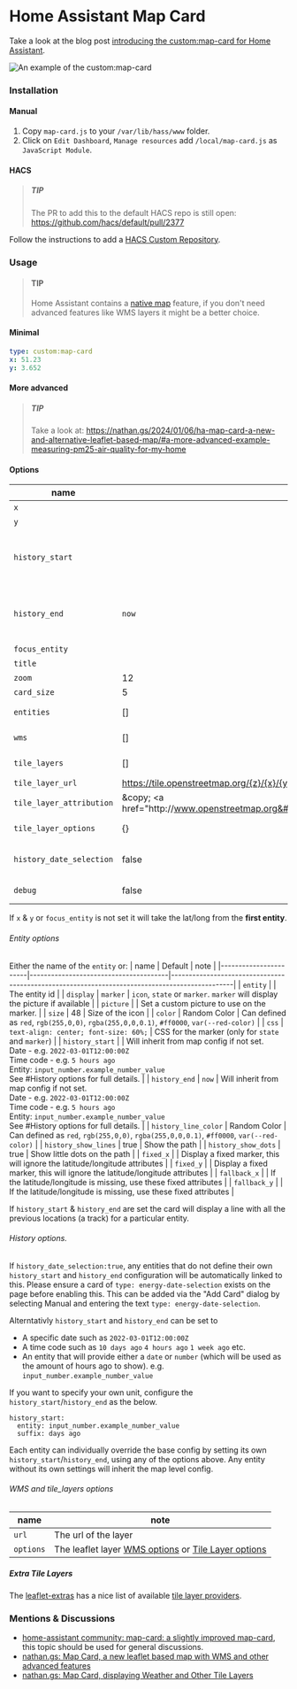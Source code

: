 # Home Assistant Map Card

Take a look at the blog post [introducing the custom:map-card for Home Assistant](https://nathan.gs/2024/01/06/ha-map-card-a-new-and-alternative-leaflet-based-map/). 

![An example of the custom:map-card](ha-map-card-pm25.png)

### Installation

#### Manual
1. Copy `map-card.js` to your `/var/lib/hass/www` folder.
2. Click on `Edit Dashboard`,  `Manage resources` add `/local/map-card.js` as `JavaScript Module`.

#### HACS

> ##### TIP
> The PR to add this to the default HACS repo is still open: https://github.com/hacs/default/pull/2377 

Follow the instructions to add a [HACS Custom Repository](https://hacs.xyz/docs/faq/custom_repositories/).

### Usage

> #### TIP
>
> Home Assistant contains a [native map](https://www.home-assistant.io/dashboards/map/) feature, if you don't need advanced features like WMS layers it might be a better choice.

#### Minimal
```yaml
type: custom:map-card
x: 51.23
y: 3.652
```

#### More advanced

> ##### TIP
> 
> Take a look at:
> https://nathan.gs/2024/01/06/ha-map-card-a-new-and-alternative-leaflet-based-map/#a-more-advanced-example-measuring-pm25-air-quality-for-my-home 

#### Options

| name                     | Default                                                                                                                      | note                                         |
|--------------------------|------------------------------------------------------------------------------------------------------------------------------|----------------------------------------------|
| `x`                      |                                                                                                                              | Longitude                                    |
| `y`                      |                                                                                                                              | Latitude                                     |
| `history_start`          |                                       																						  | Date - e.g. `2022-03-01T12:00:00Z` <br/> Time code - e.g. `5 hours ago` <br/> Entity: `input_number.example_number_value`  <br/> See #History options for full details.  |
| `history_end`            | `now`                                 																						  | Date - e.g. `2022-03-01T12:00:00Z` <br/> Time code - e.g. `5 hours ago` <br/> Entity: `input_number.example_number_value`  <br/> See #History options for full details. |
| `focus_entity`           |                                                                                                                              | Entity to focus on (instead of X & Y)        |
| `title`                  |                                                                                                                              | If empty, don't show a title                 |
| `zoom`                   | 12                                                                                                                           | The zoom level                               |
| `card_size`              | 5                                                                                                                            | The Home Assistant card size                 |
| `entities`               | []                                                                                                                           | Array of entities, will be listed as markers |
| `wms`                    | []                                                                                                                           | WMS Layers, an array of `WMS` see below      |
| `tile_layers`            | []                                                                                                                           | Tile Layers, an array of `Tile Layers` see below      |
| `tile_layer_url`         | https://tile.openstreetmap.org/{z}/{x}/{y}.png                                                                               | Override the default map source              |
| `tile_layer_attribution` | &amp;copy; &lt;a href&#x3D;&quot;http:&#x2F;&#x2F;www.openstreetmap.org&#x2F;copyright&quot;&gt;OpenStreetMap&lt;&#x2F;a&gt; | Set the correct map attribution              |
| `tile_layer_options` | {}                                                                                                                               | The `options` for the default [TileLayer](https://leafletjs.com/reference.html#tilelayer) |
| `history_date_selection` | false                                                                                                                        | Will link with a `energy-date-selection` on the page to provide an interactive  date range picker. |
| `debug` | false                                                                                                                        | Enable debug messages in console.


If `x` & `y` or `focus_entity` is not set it will take the lat/long from the __first entity__.



###### Entity options

Either the name of the `entity` or:
| name                  | Default                               | note                                                                                          |
|-----------------------|---------------------------------------|-----------------------------------------------------------------------------------------------|
| `entity`              |                                       | The entity id                                                                                 |
| `display`             | `marker`                              | `icon`, `state` or `marker`. `marker` will display the picture if available                   |
| `picture`             |                                     	| Set a custom picture to use on the marker.                                           			|
| `size`                | 48                                    | Size of the icon                                               								|
| `color`               | Random Color                          | Can defined as `red`, `rgb(255,0,0)`, `rgba(255,0,0,0.1)`, `#ff0000`, `var(--red-color)`      |
| `css`                 | `text-align: center; font-size: 60%;` | CSS for the marker (only for `state` and `marker`)                                            |
| `history_start`       |                                       | Will inherit from map config if not set. <br/> Date - e.g. `2022-03-01T12:00:00Z` <br/> Time code - e.g. `5 hours ago` <br/> Entity: `input_number.example_number_value`  <br/> See #History options for full details.  |
| `history_end`         | `now`                                 | Will inherit from map config if not set. <br/> Date - e.g. `2022-03-01T12:00:00Z` <br/> Time code - e.g. `5 hours ago` <br/> Entity: `input_number.example_number_value`  <br/> See #History options for full details.  |
| `history_line_color`  | Random Color                          | Can defined as `red`, `rgb(255,0,0)`, `rgba(255,0,0,0.1)`, `#ff0000`, `var(--red-color)`      |
| `history_show_lines`  | true                                  | Show the path                                                                                 |
| `history_show_dots`   | true                                  | Show little dots on the path                                                                  |
| `fixed_x`             |                                       | Display a fixed marker, this will ignore the latitude/longitude attributes                    |
| `fixed_y`             |                                       | Display a fixed marker, this will ignore the latitude/longitude attributes                    |
| `fallback_x`          |                                       | If the latitude/longitude is missing, use these fixed attributes                              |
| `fallback_y`          |                                       | If the latitude/longitude is missing, use these fixed attributes                              |

If `history_start` & `history_end` are set the card will display a line with all the previous locations (a track) for a particular entity.

###### History options.

If `history_date_selection:true`, any entities that do not define their own `history_start` and `history_end` configuration will be automatically linked to this. Please ensure a card of `type: energy-date-selection`  exists on the page before enabling this.
This can be added via the "Add Card" dialog by selecting Manual and entering the text `type: energy-date-selection`.

Alterntativly `history_start` and `history_end` can be set to 
* A specific date such as  `2022-03-01T12:00:00Z`
* A time code such as `10 days ago` `4 hours ago` `1 week ago` etc.
* An entity that will provide either a `date` or `number` (which will be used as the amount of hours ago to show). e.g. `input_number.example_number_value` 

If you want to specify your own unit, configure the `history_start`/`history_end` as the below.
```
history_start:
  entity: input_number.example_number_value
  suffix: days ago
```

Each entity can individually override the base config by setting its own `history_start`/`history_end`, using any of the options above.
Any entity without its own settings will inherit the map level config.


###### WMS and tile_layers options

| name      | note                                                                                                                                                        |
|-----------|-------------------------------------------------------------------------------------------------------------------------------------------------------------|
| `url`     | The url of the layer                                                                                                                                        |
| `options` | The leaflet layer [WMS options](https://leafletjs.com/reference.html#tilelayer-wms) or [Tile Layer options](https://leafletjs.com/reference.html#tilelayer) |


##### Extra Tile Layers

The [leaflet-extras](https://github.com/leaflet-extras/leaflet-providers) has a nice list of available [tile layer providers](https://leaflet-extras.github.io/leaflet-providers/preview/).

### Mentions & Discussions

* [home-assistant community: map-card: a slightly improved map-card](https://community.home-assistant.io/t/map-card-a-slightly-improved-map-card/693088), this topic should be used for general discussions. 
* [nathan.gs: Map Card, a new leaflet based map with WMS and other advanced features](https://nathan.gs/2024/01/06/ha-map-card-a-new-and-alternative-leaflet-based-map/)
* [nathan.gs: Map Card, displaying Weather and Other Tile Layers](https://nathan.gs/2024/02/25/ha-map-card-displaying-weather-and-other-tilelayers/)

